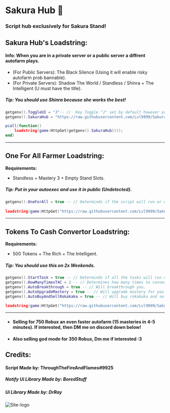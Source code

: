 # Sakura Hub 🌸
### Script hub exclusively for Sakura Stand!

## Sakura Hub's Loadstring:

#### Info: When you are in a private server or a public server a diffrent autofarm plays.
- (For Public Servers): The Black Silence (Using it will enable risky autofarm prob bannable).
- (For Private Servers): Shadow The World / Standless / Shinra + The Intelligent (U must have the title).
##### Tip: You should use Shinra because she works the best!
```lua
getgenv().ToggleUI = "J"-- //  Key Toggle "J" set by default however you can change it.
getgenv().SakuraHub = "https://raw.githubusercontent.com/Lvl9999/SakuraStand/main/EmulatorHub";

pcall(function()
    loadstring(game:HttpGet(getgenv().SakuraHub))();
end)
```

---

##  One For All Farmer Loadstring:

**Requirements:**
- Standless + Mastery 3 + Empty Stand Slots.
##### Tip: Put in your autoexec and use it in public (Undetected).
```lua
getgenv().OneForAll = true -- // Determinds if the script will run or not (false/true).
 
loadstring(game:HttpGet("https://raw.githubusercontent.com/Lvl9999/SakuraStand/main/OneForAll"))();
```

---

## Tokens To Cash Convertor Loadstring:

**Requirements:**
- 500 Tokens + The Rich + The Intelligent.
##### Tip: You should use this on 2x Weekends.
```lua
getgenv().StartTask = true -- // Determinds if all the tasks will run or not (false/true), You dont have to set everything else to false if u want to stop completely just set this false.
getgenv().HowManyTimesT4C = 2 -- // Determines how many times to convert T2C | 2 = 130,400 Cash (Set number high if your cash capacity is higher).
getgenv().AutoBreakthrough = true -- // Will breakthrough you.
getgenv().AutoUpgradeMastery = true -- // Will upgrade mastery for you.
getgenv().AutoBuyAndSellRokakaka = true -- // Will buy rokakaka and sell it along with every item.

loadstring(game:HttpGet("https://raw.githubusercontent.com/Lvl9999/SakuraStand/main/TokensToCash"))();
```

---

- #### Selling for 750 Robux an even faster autofarm (15 masteries in 4-5 minutes). If interested, then DM me on discord down below!
- #### Also selling god mode for 350 Robux, Dm me if interested :3

## Credits:

#### Script Made by: ThroughTheFireAndFlames#9925
##### Notify Ui Library Made by: BoredStuff
##### Ui Library Made by: DrRay

![Site-logo](https://github.com/Lvl9999/SakuraStand/assets/123672448/97440fc2-f895-439f-9e47-97ca48bdfa3b)
